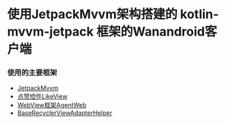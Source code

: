# 使用JetpackMvvm架构搭建的 kotlin-mvvm-jetpack 框架的Wanandroid客户端
### 使用的主要框架
* [JetpackMvvm](https://github.com/hegaojian/JetpackMvvm)
* [点赞控件LikeView](https://github.com/qkxyjren/LikeView)
* [WebView框架AgentWeb](https://github.com/Justson/AgentWeb)
* [BaseRecyclerViewAdapterHelper](https://github.com/CymChad/BaseRecyclerViewAdapterHelper)


